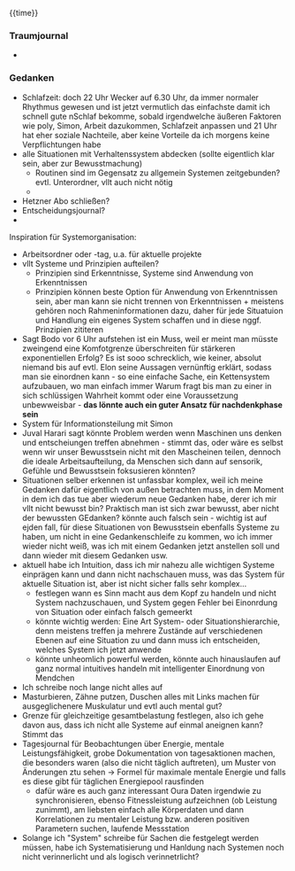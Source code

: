 {{time}}

### Traumjournal
- 
### Gedanken
- Schlafzeit: doch 22 Uhr Wecker auf 6.30 Uhr, da immer normaler Rhythmus gewesen und ist jetzt vermutlich das einfachste damit ich schnell gute nSchlaf bekomme, sobald irgendwelche äußeren Faktoren wie poly, Simon, Arbeit dazukommen, Schlafzeit anpassen und 21 Uhr hat eher soziale Nachteile, aber keine Vorteile da ich morgens keine Verpflichtungen habe
- alle Situationen mit Verhaltenssystem abdecken (sollte eigentlich klar sein, aber zur Bewusstmachung)
	- Routinen sind im Gegensatz zu allgemein Systemen zeitgebunden? evtl. Unterordner, vllt auch nicht nötig
	- 
- Hetzner Abo schließen?
- Entscheidungsjournal?
- 
Inspiration für Systemorganisation:
- Arbeitsordner oder -tag, u.a. für aktuelle projekte
- vllt Systeme und Prinzipien aufteilen?
	- Prinzipien sind Erkenntnisse, Systeme sind Anwendung von Erkenntnissen
	- Prinzipien können beste Option für Anwendung von Erkenntnissen sein, aber man kann sie nicht trennen von Erkenntnissen + meistens gehören noch Rahmeninformationen dazu, daher für jede Situatuion und Handlung ein eigenes System schaffen und in diese nggf. Prinzipien zititeren
- Sagt Bodo vor 6 Uhr aufstehen ist ein Muss, weil er meint man müsste zweingend eine Komfotgrenze überschreiten für stärkeren exponentiellen Erfolg? Es ist sooo schrecklich, wie keiner, absolut niemand bis auf evtl. Elon seine Aussagen vernünftig erklärt, sodass man sie einordnen kann - so eine einfache Sache, ein Kettensystem aufzubauen, wo man einfach immer Warum fragt bis man zu einer in sich schlüssigen Wahrheit kommt oder eine Voraussetzung unbewweisbar - **das lönnte auch ein guter Ansatz für nachdenkphase sein**
- System für Informationsteilung mit Simon
- Juval Harari sagt könnte Problem werden wenn Maschinen uns denken und entscheiungen treffen abnehmen - stimmt das, oder wäre es selbst wenn wir unser Bewusstsein nicht mit den Mascheinen teilen, dennoch die ideale Arbeitsaufteilung, da Menschen sich dann auf sensorik, Gefühle und Bewusstsein foksusieren könnten?
- Situationen selber erkennen ist unfassbar komplex, weil ich meine Gedanken dafür eigentlich von außen betrachten muss, in dem Moment in dem ich das tue aber wiederum neue Gedanken habe, derer ich mir vllt nicht bewusst bin? Praktisch man ist sich zwar bewusst, aber nicht der bewussten GEdanken? könnte auch falsch sein - wichtig ist auf ejden fall, für diese Situationen von Bewusstsein ebenfalls Systeme zu haben, um nicht in eine Gedankenschleife zu kommen, wo ich immer wieder nicht weiß, was ich mit einem Gedanken jetzt anstellen soll und dann wieder mit diesem Gedanken usw.
- aktuell habe ich Intuition, dass ich mir nahezu alle wichtigen Systeme einprägen kann und dann nicht nachschauen muss, was das System für aktuelle Situation ist, aber ist nicht sicher falls sehr komplex...
	- festlegen wann es Sinn macht aus dem Kopf zu handeln und nicht System nachzuschauen, und System gegen Fehler bei Einonrdung von Situation oder einfach falsch gemeerkt
	- könnte wichtig werden: Eine Art System- oder Situationshierarchie, denn meistens treffen ja mehrere Zustände auf verschiedenen Ebenen auf eine Situation zu und dann muss ich entscheiden, welches System ich jetzt anwende
	- könnte unheomlich powerful werden, könnte auch hinauslaufen auf ganz normal intuitives handeln mit intelligenter Einordnung von Mendchen
- Ich schreibe noch lange nicht alles auf
- Masturbieren, Zähne putzen, Duschen alles mit Links machen für ausgeglichenere Muskulatur und evtl auch mental gut?
- Grenze für gleichzeitige gesamtbelastung festlegen, also ich gehe davon aus, dass ich nicht alle Systeme auf einmal aneignen kann? Stimmt das
- Tagesjournal für Beobachtungen über Energie, mentale Leistungsfähigkeit, grobe Dokumentation von tagesaktionen machen, die besonders waren (also die nicht täglich auftreten), um Muster von Änderungen ztu sehen -> Formel für maximale mentale Energie und falls es diese gibt für täglichen Energiepool rausfinden
	- dafür wäre es auch ganz interessant Oura Daten irgendwie zu synchronisieren, ebenso Fitnessleistung aufzeichnen (ob Leistung zunimmt), am liebsten einfach alle Körperdaten und dann Korrelationen zu mentaler Leistung bzw. anderen positiven Parametern suchen, laufende Messstation
- Solange ich "System" schreibe für Sachen die festgelegt werden müssen, habe ich Systematisierung und Hanldung nach Systemen noch nicht verinnerlicht und als logisch verinnetrlicht?